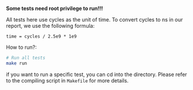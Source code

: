**Some tests need root privilege to run!!!**

All tests here use cycles as the unit of time.
To convert cycles to ns in our report, we use the following formula:
```
time = cycles / 2.5e9 * 1e9
```

How to run?:

```bash
# Run all tests
make run
```

if you want to run a specific test, you can cd into the directory. Please refer to the compiling script in `Makefile` for more details.
